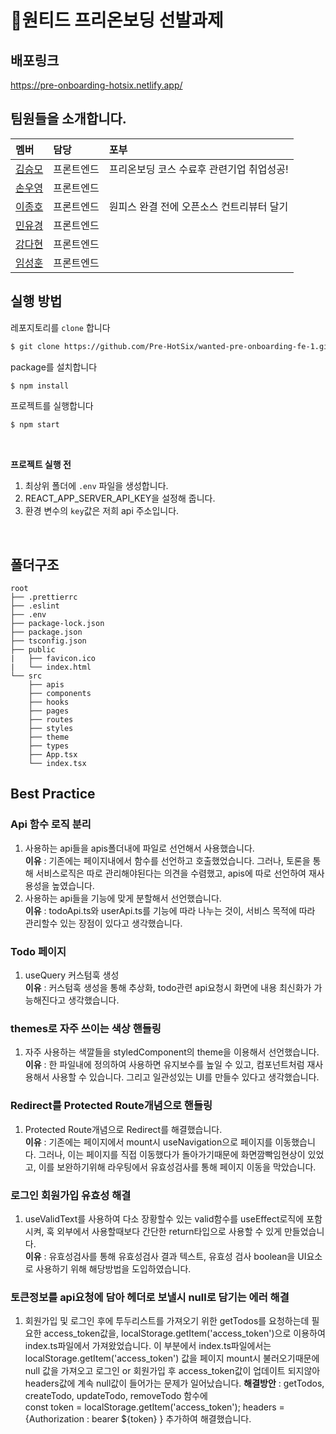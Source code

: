 # 🦖원티드 프리온보딩 선발과제

## 배포링크

https://pre-onboarding-hotsix.netlify.app/

## 팀원들을 소개합니다.

|멤버|담당|포부|
|:--|:--|:--|
|[김승모](https://github.com/endmoseung)|프론트엔드|프리온보딩 코스 수료후 관련기업 취업성공!|
|[손우영](https://github.com/dndud2906)|프론트엔드| |
|[이종호](https://github.com/devfrank9)|프론트엔드|원피스 완결 전에 오픈소스 컨트리뷰터 달기|
|[민유경](https://github.com/MINYUKYUNG)|프론트엔드| |
|[강다현](https://github.com/KKangdaa)|프론트엔드| |
|[임성훈](https://github.com/sasumpi123)|프론트엔드| |

## 실행 방법
레포지토리를 `clone` 합니다
```markdown
$ git clone https://github.com/Pre-HotSix/wanted-pre-onboarding-fe-1.git
```
package를 설치합니다
```markdown
$ npm install
```
프로젝트를 실행합니다
```markdown
$ npm start
```
<br/>

**프로젝트 실행 전**

1. 최상위 폴더에 `.env` 파일을 생성합니다.
2. REACT_APP_SERVER_API_KEY을 설정해 줍니다.
3. 환경 변수의 `key`값은 저희 api 주소입니다.
<br/>

## 폴더구조

```
root
├── .prettierrc
├── .eslint
├── .env
├── package-lock.json
├── package.json
├── tsconfig.json
├── public
|   ├── favicon.ico
|   └── index.html
└── src
    ├── apis
    ├── components
    ├── hooks
    ├── pages
    ├── routes
    ├── styles
    ├── theme
    ├── types
    ├── App.tsx
    └── index.tsx
```

## Best Practice

### Api 함수 로직 분리
1. 사용하는 api들을 apis폴더내에 파일로 선언해서 사용했습니다.  
**이유** : 기존에는 페이지내에서 함수를 선언하고 호출했었습니다. 그러나, 토론을 통해 서비스로직은 따로 관리해야된다는 의견을 수렴했고, apis에 따로 선언하여 재사용성을 높였습니다.
2. 사용하는 api들을 기능에 맞게 분할해서 선언했습니다.  
**이유** : todoApi.ts와 userApi.ts를 기능에 따라 나누는 것이, 서비스 목적에 따라 관리할수 있는 장점이 있다고 생각했습니다.

### Todo 페이지
1. useQuery 커스텀훅 생성  
**이유** : 커스텀훅 생성을 통해 추상화, todo관련 api요청시 화면에 내용 최신화가 가능해진다고 생각했습니다.

### themes로 자주 쓰이는 색상 핸들링
1. 자주 사용하는 색깔들을 styledComponent의 theme을 이용해서 선언했습니다.  
**이유** : 한 파일내에 정의하여 사용하면 유지보수를 높일 수 있고, 컴포넌트처럼 재사용해서 사용할 수 있습니다. 그리고 일관성있는 UI를 만들수 있다고 생각했습니다.

### Redirect를 Protected Route개념으로 핸들링
1. Protected Route개념으로 Redirect를 해결했습니다.  
**이유** : 기존에는 페이지에서 mount시 useNavigation으로 페이지를 이동했습니다. 그러나, 이는 페이지를 직접 이동했다가 돌아가기때문에 화면깜빡임현상이 있었고, 이를 보완하기위해 라우팅에서 유효성검사를 통해 페이지 이동을 막았습니다.

### 로그인 회원가입 유효성 해결
1. useValidText를 사용하여 다소 장황할수 있는 valid함수를 useEffect로직에 포함시켜, 훅 외부에서 사용할때보다 간단한 return타입으로 사용할 수 있게 만들었습니다.  
**이유** : 유효성검사를 통해 유효성검사 결과 텍스트, 유효성 검사 boolean을 UI요소로 사용하기 위해 해당방법을 도입하였습니다.

### 토큰정보를 api요청에 담아 헤더로 보낼시 null로 담기는 에러 해결
1. 회원가입 및 로그인 후에 투두리스트를 가져오기 위한 getTodos를 요청하는데 필요한 access_token값을, localStorage.getItem('access_token')으로 이용하여 index.ts파일에서 가져왔었습니다. 이 부분에서 index.ts파일에서는localStorage.getItem('access_token') 값을 페이지 mount시 불러오기때문에  null 값을 가져오고 로그인 or 회원가입 후 access_token값이 업데이트 되지않아 headers값에 계속 null값이 들어가는 문제가 일어났습니다.
**해결방안** : getTodos, createTodo, updateTodo, removeTodo 함수에  
const token = localStorage.getItem('access_token');
headers = {Authorization : bearer ${token} }
추가하여 해결했습니다.
